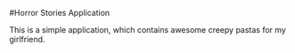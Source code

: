 #Horror Stories Application

This is a simple application, which contains awesome creepy pastas for my girlfriend.
